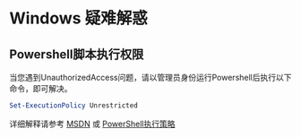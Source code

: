 # Windows 疑难解惑

## Powershell脚本执行权限

当您遇到UnauthorizedAccess问题，请以管理员身份运行Powershell后执行以下命令，即可解决。

```powershell
Set-ExecutionPolicy Unrestricted
```

详细解释请参考
[MSDN](https://learn.microsoft.com/zh-cn/powershell/module/microsoft.powershell.security/set-executionpolicy?view=powershell-7.4)
或
[PowerShell执行策略](PowershellExecutionPolicy.md)
